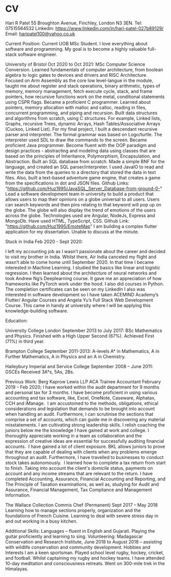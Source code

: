 # CV

Hari  R  Patel
55 Broughton Avenue, Finchley, London N3 3EN.  Tel:  07515564532
Linkedin: https://www.linkedin.com/in/hari-patel-027b89129/
Email:  haripatel100@yahoo.co.uk


Current Position:
Current UOB MSc Student. I love everything about software and programming. My goal is to become a highly valuable full-stack software engineer.

University of Bristol
Oct 2020 to Oct 2021: MSc Computer Science Conversion.
Learned fundamentals of computer architecture, from boolean algebra to logic gates to devices and drivers and RISC Architecture. Focused on Arm Assembly as the core low level-langue in the module, taught me about register and stack operations, binary arithmetic, types of memory, memory management, fetch execute cycle, stack, and frame pointers, how recursive functions work on the metal, conditional statements using CSPR flags.
Became a proficient C programmer. Learned about pointers, memory allocation with malloc and calloc, reading in files, concurrent programming, and piping and recursion. Built data structures and algorithms from scratch, using C structures. For example, Linked lists, Graphs, recursive Trees, dynamic Arrays, Hash Tables/Associative Arrays (Cuckoo, Linked List). For my final project, I built a descendant recursive parser and interpreter. The formal grammar was based on Logo/turtle. The interpreter used SDL to draw the commands to the screen.
Became proficient Java programmer. Become fluent with the OOP paradigm and design practices - abstracting and modeling data using classes that are based on the principles of Inheritance, Polymorphism, Encapsulation, and Abstraction. Built an SQL database from scratch. Made a simple BNF for the language, and created an SQL parser/interpreter. I used JavaIO to read and write the data from the queries to a directory that stored the data in text files. Also, built a text-based adventure game engine, that creates a game from the specifications in dot and JSON files. Github Links: "https://github.com/Huz1995/JavaSQL_Server_Database-from-ground-0-"
Lead a software development team in university to build a product that allows users to map their opinions on a globe universal to all users. Users can search keywords and then pins relating to that keyword will pop up on the globe. The globe will also display the trend of emotions of the users across the globe. Technologies used are Angular, NodeJs, Express and MongoDb. Have used HTML, TypeScript, CSS. Github Link: "https://github.com/Huz1995/EmoteMap"
I am building a complex flutter application for my dissertation. Unable to discuss at the minute.

Stuck in India Feb 2020 - Sept 2020:

I left my accounting job as I wasn’t passionate about the career and decided to visit my brother in India. Whilst there, Air India canceled my flight and wasn’t able to come home until September 2020.
In that time I became interested in Machine Learning. I studied the basics like linear and logistic regression. I then learned about the architecture of neural networks and took Andrew Ng’s Deeplearning course. It gave me an appreciation of how frameworks like PyTorch work under the hood. I also did courses in Python. The completion certificates can be seen on my LinkedIn
I also was interested in software development so I have taken ACEMIND Academy’s Flutter/ Angular Courses and Angela Yu’s Full Stack Web Development Course. This came in handy at university where I will be applying this knowledge-building software.


Education:

University College London
September 2013 to July 2017: BSc Mathematics and Physics.
Finished with a High Upper Second (67%).
Achieved First (71%) in third year.

Brampton College
September 2011-2013:  A-levels 
A* in Mathematics, A in Further Mathematics, A in Physics and an A in Chemistry.

Haileybury Imperial and Service College 
September 2008 – June 2011: GSCEs
Received 3A*s, 5As, 2Bs.

Previous Work:
Berg Kaprow Lewis LLP
ACA Trainee Accountant
February 2019 – Feb 2020;
I have worked within the audit department for 9 months and personal tax for 3 months.
I have become proficient in using various accounting and tax software, like, Excel, OneNote, Caseware, Alphatax, CCH and iManage. 
I am accustomed to the methods, obligations, ethical considerations and legislation that demands to be brought into account when handling an audit. Furthermore, I can scrutinise the sections that comprise a set of accounts, which can guide me in discovering any material misstatements.
I am cultivating strong leadership skills. I relish coaching the juniors below me the knowledge I have gained at work and college.
I thoroughly appreciate working in a team as collaboration and the expression of creative ideas are essential for successfully auditing financial accounts. 
I have gained a lot of client exposure. BKL allows juniors to prove that they are capable of dealing with clients when any problems emerge throughout an audit. Furthermore, I have travelled to businesses to conduct stock takes autonomously. 
I learned how to complete a tax return from start to finish. Taking into account the client's domicile status, payments on account and any income streams that are relevant to the return.
I have completed Accounting, Assurance, Financial Accounting and Reporting, and The Principle of Taxation examinations, as well as, studying for Audit and Assurance, Financial Management, Tax Compliance and Management Information.

The Wallace Collection
Commis Chef (Permanent)
Sept 2017 – May 2018
Learning how to manage sections properly, organization and the foundations of French Cuisine.
Learning to deal with severe stress day in and out working in a busy kitchen.

Additional Skills:
Languages – fluent in English and Gujarati.
Playing the guitar proficiently and learning to sing. 
Volunteering:
Madagascar Conservation and Research Institute, June 2018 to August 2018 – assisting with wildlife conservation and community development.
Hobbies and Interests
I am a keen sportsman. Played school level rugby, hockey, cricket, and football. Whilst captaining my rugby and hockey teams.
I have attended 10-day meditation and consciousness retreats.
Went on 300-mile trek in the Himalayas.
